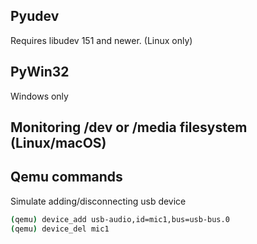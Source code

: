 ## Pyudev

Requires libudev 151 and newer. (Linux only)

## PyWin32

Windows only

## Monitoring /dev or /media filesystem (Linux/macOS)



## Qemu commands

Simulate adding/disconnecting usb device

```sh
(qemu) device_add usb-audio,id=mic1,bus=usb-bus.0
(qemu) device_del mic1
```